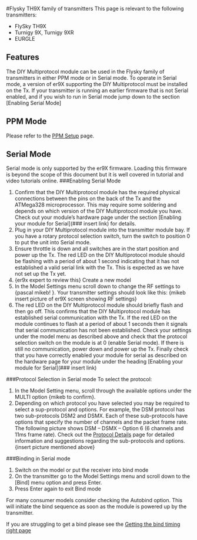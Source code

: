 #Flysky TH9X family of transmitters
This page is relevant to the following transmitters:
* FlySky TH9X
* Turnigy 9X, Turnigy 9XR
* EURGLE


## Features
The DIY Multiprotocol module can be used in the Flysky family of transmitters in either PPM mode or in Serial mode.  To operate in Serial mode, a version of er9X supporting the DIY Multiprotocol must be installed on the Tx. If your transmitter is running an earlier firmware that is not Serial enabled, and if you wish to run in Serial mode jump down to the section [Enabling Serial Mode]

## PPM Mode
Please refer to the [PPM Setup](PPM_Setup.md) page. 


## Serial Mode
Serial mode is only supported by the er9X firmware.  Loading this firmware is beyond the scope of this document but it is well covered in tutorial and video tutorials online. 
###Enabling Serial Mode
1. Confirm that the DIY Multiprotocol module has the required physical connections between the pins on the back of the Tx and the ATMega328 microprocessor.  This may require some soldering and depends on which version of the DIY Multiprotocol module you have.  Check out your module’s hardware page under the section [Enabling your module for Serial](### insert link) for details.
1. Plug in your DIY Multiprotocol module into the transmitter module bay.  If you have a rotary protocol selection switch, turn the switch to position 0 to put the unit into Serial mode.  
1. Ensure throttle is down and all switches are in the start position and power up the Tx.  The red LED on the DIY Multiprotocol module should be flashing with a period of about 1 second indicating that it has not established a valid serial link with the Tx.  This is expected as we have not set up the Tx yet.
1. {er9x expert to review this} Create a new model 
1. In the Model Settings menu scroll down to change the RF settings to {pascal mikeb! }. Your transmitter settings should look like this: {mikeb insert picture of er9X screen showing RF settings}
1. The red LED on the DIY Multiprotocol module should briefly flash and then go off.  This confirms that the DIY Multiprotocol module has established serial communication with the Tx.  If the red LED on the module continues to flash at a period of about 1 seconds then it signals that serial communication has not been established.  Check your settings under the model menu as described above and check that the protocol selection switch on the module is at 0 (enable Serial mode).  If there is still no communication, power down and power up the Tx.  Finally check that you have correctly enabled your module for serial as described on the hardware page for your module under the heading [Enabling your module for Serial](### insert link)

###Protocol Selection in Serial mode
To select the protocol:
 1. In the Model Setting menu, scroll through the available options under the MULTI option {mikeb to confirm}.   
 1. Depending on which protocol you have selected you may be required to select a sup-protocol and options.  For example, the DSM protocol has two sub-protocols DSM2 and DSMX.  Each of these sub-protocols have options that specify the number of channels and the packet frame rate.  The following picture shows DSM – DSMX – Option 6 (6 channels and 11ms frame rate). Check out the [Protocol Details](###) page for detailed information and suggestions regarding the sub-protocols and options. {insert picture mentioned above}

###Binding in Serial mode
1. Switch on the model or put the receiver into bind mode 
1. On the transmitter go to the Model Settings menu and scroll down to the [Bind] menu option and press Enter. 
1. Press Enter again to exit Bind mode 

For many consumer models consider checking the Autobind option.  This will initiate the bind sequence as soon as the module is powered up by the transmitter.

If you are struggling to get a bind please see the [Getting the bind timing right page](Bind_Timing.md)
